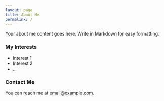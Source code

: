 ```yaml
---
layout: page
title: About Me
permalink: /
---
```


Your about me content goes here. Write in Markdown for easy formatting.

### My Interests
- Interest 1
- Interest 2
- ...

### Contact Me
You can reach me at [email@example.com](mailto:email@example.com).

